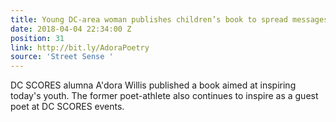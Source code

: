 ```yaml
---
title: Young DC-area woman publishes children’s book to spread messages of positivity
date: 2018-04-04 22:34:00 Z
position: 31
link: http://bit.ly/AdoraPoetry
source: 'Street Sense '
---
```


DC SCORES alumna A'dora Willis published a book aimed at inspiring today's youth. The former poet-athlete also continues to inspire as a guest poet at DC SCORES events. 